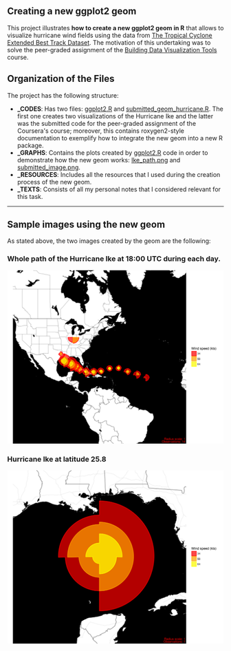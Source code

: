 ##  Creating a new ggplot2 geom

This project illustrates **how to create a new ggplot2 geom in R** that allows to visualize hurricane wind fields using the data from [The Tropical Cyclone Extended Best Track Dataset](http://rammb.cira.colostate.edu/research/tropical_cyclones/tc_extended_best_track_dataset/).  The motivation of this undertaking was to solve the peer-graded assignment of the [Building Data Visualization Tools](https://www.coursera.org/learn/r-data-visualization) course.

##  Organization of the Files

The project has the following structure:
  * **_CODES**: Has two files: [ggplot2.R](./_CODES/ggplot2.R) and [submitted\_geom\_hurricane.R](./_CODES/submitted_geom_hurricane.R).  The first one creates two visualizations of the Hurricane Ike and the latter was the submitted code for the peer-graded assignment of the Coursera's course; moreover, this contains roxygen2-style documentation to exemplify how to integrate the new geom into a new R package.
  * **_GRAPHS**: Contains the plots created by [ggplot2.R](./_CODES/ggplot2.R) code in order to demonstrate how the new geom works: [Ike\_path.png](./_GRAPHS/Ike_path.png) and [submitted\_image.png](./_GRAPHS/submitted_image.png).
  * **_RESOURCES**: Includes all the resources that I used during the creation process of the new geom.
  * **_TEXTS**: Consists of all my personal notes that I considered relevant for this task.

---

##  Sample images using the new geom

As stated above, the two images created by the geom are the following:

### Whole path of the Hurricane Ike at 18:00 UTC during each day.

![Path of the Hurrican Ike](./_GRAPHS/Ike_path.png?raw=true)

### Hurricane Ike at latitude 25.8

![Path of the Hurrican Ike](./_GRAPHS/submitted_image.png?raw=true)
